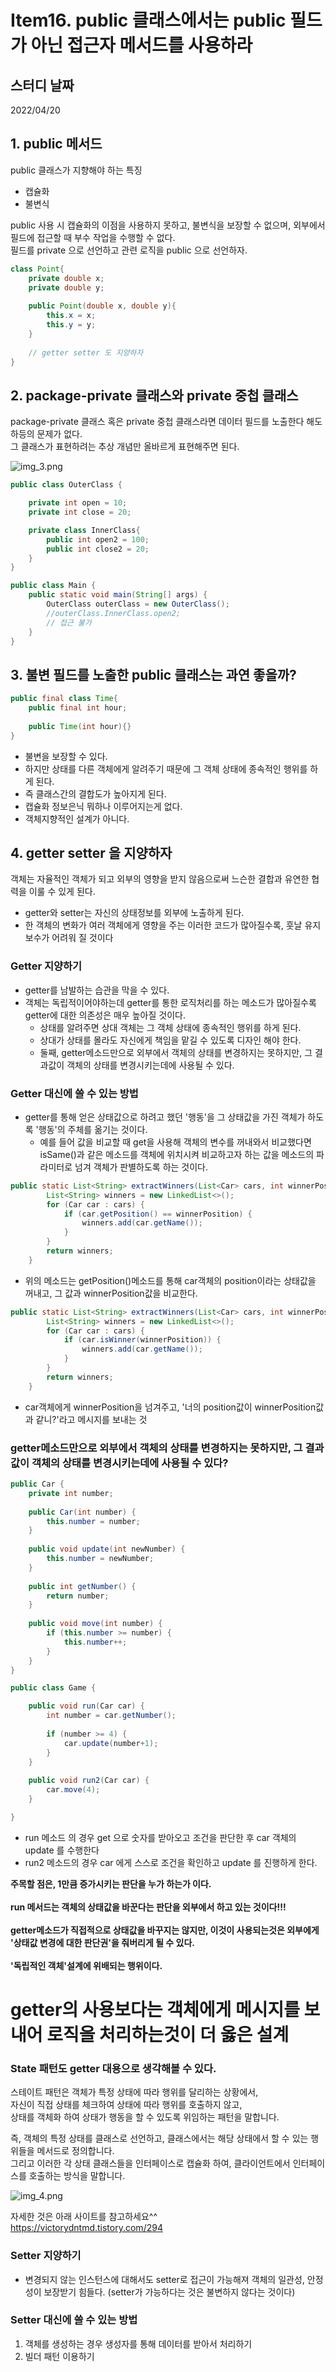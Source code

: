 # Item16. public 클래스에서는 public 필드가 아닌 접근자 메서드를 사용하라

## 스터디 날짜

2022/04/20

## 1. public 메서드
public 클래스가 지향해야 하는 특징
- 캡슐화
- 불변식

public 사용 시 캡슐화의 이점을 사용하지 못하고, 불변식을 보장할 수 없으며, 외부에서 필드에 접근할 때 부수 작업을 수행할 수 없다.<br>
필드를 private 으로 선언하고 관련 로직을 public 으로 선언하자.
```java
class Point{
    private double x;
    private double y;
    
    public Point(double x, double y){
        this.x = x;
        this.y = y;
    }
    
    // getter setter 도 지양하자
}
```

## 2. package-private 클래스와 private 중첩 클래스
package-private 클래스 혹은 private 중첩 클래스라면 데이터 필드를 노출한다 해도 하등의 문제가 없다.<br>
그 클래스가 표현하려는 추상 개념만 올바르게 표현해주면 된다.

![img_3.png](img_3.png)

```java
public class OuterClass {

    private int open = 10;
    private int close = 20;

    private class InnerClass{
        public int open2 = 100;
        public int close2 = 20;
    }
}
```

```java
public class Main {
    public static void main(String[] args) {
        OuterClass outerClass = new OuterClass();
        //outerClass.InnerClass.open2; 
        // 접근 불가
    }
}
```

## 3. 불변 필드를 노출한 public 클래스는 과연 좋을까?
```java
public final class Time{
    public final int hour;
    
    public Time(int hour){}
}
```
- 불변을 보장할 수 있다.
- 하지만 상태를 다른 객체에게 알려주기 때문에 그 객체 상태에 종속적인 행위를 하게 된다.
- 즉 클래스간의 결합도가 높아지게 된다.
- 캡슐화 정보은닉 뭐하나 이루어지는게 없다.
- 객체지향적인 설계가 아니다.

## 4. getter setter 을 지양하자
객체는 자율적인 객체가 되고 외부의 영향을 받지 않음으로써 느슨한 결합과 유연한 협력을 이룰 수 있게 된다.<br>

- getter와 setter는 자신의 상태정보를 외부에 노출하게 된다.
- 한 객체의 변화가 여러 객체에게 영향을 주는 이러한 코드가 많아질수록, 훗날 유지보수가 어려워 질 것이다

### Getter 지양하기
- getter를 남발하는 습관을 막을 수 있다.
- 객체는 독립적이어야하는데 getter를 통한 로직처리를 하는 메소드가 많아질수록 getter에 대한 의존성은 매우 높아질 것이다.
  - 상태를 알려주면 상대 객체는 그 객체 상태에 종속적인 행위를 하게 된다.
  - 상대가 상태를 몰라도 자신에게 책임을 맡길 수 있도록 디자인 해야 한다.
  - 둘째, getter메소드만으로 외부에서 객체의 상태를 변경하지는 못하지만, 그 결과값이 객체의 상태를 변경시키는데에 사용될 수 있다.
    


### Getter 대신에 쓸 수 있는 방법
- getter를 통해 얻은 상태값으로 하려고 했던 '행동'을 그 상태값을 가진 객체가 하도록 '행동'의 주체를 옮기는 것이다.
  - 예를 들어 값을 비교할 때 get을 사용해 객체의 변수를 꺼내와서 비교했다면 isSame()과 같은 메소드를 객체에 위치시켜 비교하고자 하는 값을 메소드의 파라미터로 넘겨 객체가 판별하도록 하는 것이다.
```java
public static List<String> extractWinners(List<Car> cars, int winnerPosition) {
        List<String> winners = new LinkedList<>();
        for (Car car : cars) {
            if (car.getPosition() == winnerPosition) {
                winners.add(car.getName());
            }
        }
        return winners;
    }
```
- 위의 메소드는  getPosition()메소드를 통해 car객체의 position이라는 상태값을 꺼내고, 그 값과 winnerPosition값을 비교한다.
```java
public static List<String> extractWinners(List<Car> cars, int winnerPosition) {
        List<String> winners = new LinkedList<>();
        for (Car car : cars) {
            if (car.isWinner(winnerPosition)) {
                winners.add(car.getName());
            }
        }
        return winners;
    }
```
- car객체에게 winnerPosition을 넘겨주고, '너의 position값이 winnerPosition값과 같니?'라고 메시지를 보내는 것

### getter메소드만으로 외부에서 객체의 상태를 변경하지는 못하지만, 그 결과값이 객체의 상태를 변경시키는데에 사용될 수 있다?
```java
public Car {
	private int number;
    
    public Car(int number) {
    	this.number = number;
    }
    
    public void update(int newNumber) {
    	this.number = newNumber;
    }
    
    public int getNumber() {
    	return number;
    }
    
    public void move(int number) {
    	if (this.number >= number) {
        	this.number++;
        }
    }
}
```

```java
public class Game {

	public void run(Car car) {
		int number = car.getNumber();
        
		if (number >= 4) {
        	car.update(number+1);
		}
	}
    
	public void run2(Car car) {
    	car.move(4);
	}

}
```
- run 메소드 의 경우 get 으로 숫자를 받아오고 조건을 판단한 후 car 객체의 update 를 수행한다
- run2 메소드의 경우 car 에게 스스로 조건을 확인하고 update 를 진행하게 한다.

**주목할 점은, 1만큼 증가시키는 판단을 누가 하는가 이다.**<br><br>
**run 메서드는 객체의 상태값을 바꾼다는 판단을 외부에서 하고 있는 것이다!!!**<br><br>
**getter메소드가 직접적으로 상태값을 바꾸지는 않지만, 이것이 사용되는것은 외부에게 '상태값 변경에 대한 판단권'을 줘버리게 될 수 있다.**<br><br>
**'독립적인 객체'설계에 위배되는 행위이다.**

# getter의 사용보다는 객체에게 메시지를 보내어 로직을 처리하는것이 더 옳은 설계

### State 패턴도 getter 대용으로 생각해볼 수 있다.
스테이트 패턴은 객체가 특정 상태에 따라 행위를 달리하는 상황에서,<br>
자신이 직접 상태를 체크하여 상태에 따라 행위를 호출하지 않고,<br>
상태를 객체화 하여 상태가 행동을 할 수 있도록 위임하는 패턴을 말합니다.<br>


즉, 객체의 특정 상태를 클래스로 선언하고, 클래스에서는 해당 상태에서 할 수 있는 행위들을 메서드로 정의합니다.<br>
그리고 이러한 각 상태 클래스들을 인터페이스로 캡슐화 하여, 클라이언트에서 인터페이스를 호출하는 방식을 말합니다.<br>

![img_4.png](img_4.png)

자세한 것은 아래 사이트를 참고하세요^^<br>
https://victorydntmd.tistory.com/294


### Setter 지양하기
- 변경되지 않는 인스턴스에 대해서도 setter로 접근이 가능해져 객체의 일관성, 안정성이 보장받기 힘들다. (setter가 가능하다는 것은 불변하지 않다는 것이다)

### Setter 대신에 쓸 수 있는 방법
1. 객체를 생성하는 경우 생성자를 통해 데이터를 받아서 처리하기
2. 빌더 패턴 이용하기






